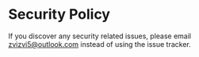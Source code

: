 # Security Policy

If you discover any security related issues, please email zvizvi5@outlook.com instead of using the issue tracker.
